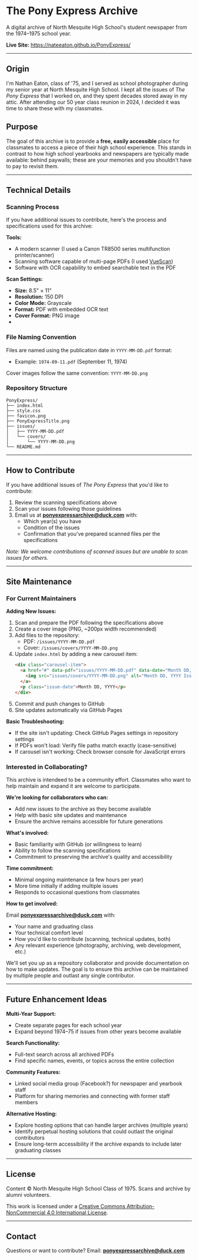 # The Pony Express Archive

A digital archive of North Mesquite High School's student newspaper from the 1974–1975 school year.

**Live Site:** https://nateeaton.github.io/PonyExpress/

---

## Origin

I'm Nathan Eaton, class of '75, and I served as school photographer during my senior year at North Mesquite High School. I kept all the issues of *The Pony Express* that I worked on, and they spent decades stored away in my attic. After attending our 50 year class reunion in 2024, I decided it was time to share these with my classmates.

## Purpose

The goal of this archive is to provide a **free, easily accessible** place for classmates to access a piece of their high school experience. This stands in contrast to how high school yearbooks and newspapers are typically made available: behind paywalls; these are your memories and you shouldn't have to pay to revisit them.

---

## Technical Details

### Scanning Process

If you have additional issues to contribute, here's the process and specifications used for this archive:

**Tools:**
- A modern scanner (I used a Canon TR8500 series multifunction printer/scanner)
- Scanning software capable of multi-page PDFs (I used [VueScan](https://www.hamrick.com/))
- Software with OCR capability to embed searchable text in the PDF

**Scan Settings:**
- **Size:** 8.5" × 11"
- **Resolution:** 150 DPI
- **Color Mode:** Grayscale
- **Format:** PDF with embedded OCR text
- **Cover Format:** PNG image
- 
### File Naming Convention

Files are named using the publication date in `YYYY-MM-DD.pdf` format:
- Example: `1974-09-11.pdf` (September 11, 1974)

Cover images follow the same convention: `YYYY-MM-DD.png`

### Repository Structure

```
PonyExpress/
├── index.html
├── style.css
├── favicon.png
├── PonyExpressTitle.png
├── issues/
│   ├── YYYY-MM-DD.pdf
│   └── covers/
│       └── YYYY-MM-DD.png
└── README.md
```

---

## How to Contribute

If you have additional issues of *The Pony Express* that you'd like to contribute:

1. Review the scanning specifications above
2. Scan your issues following those guidelines
3. Email us at **ponyexpressarchive@duck.com** with:
   - Which year(s) you have
   - Condition of the issues
   - Confirmation that you've prepared scanned files per the specifications

*Note: We welcome contributions of scanned issues but are unable to scan issues for others.*

---

## Site Maintenance

### For Current Maintainers

**Adding New Issues:**

1. Scan and prepare the PDF following the specifications above
2. Create a cover image (PNG, ~200px width recommended)
3. Add files to the repository:
   - PDF: `/issues/YYYY-MM-DD.pdf`
   - Cover: `/issues/covers/YYYY-MM-DD.png`
4. Update `index.html` by adding a new carousel item:
   ```html
   <div class="carousel-item">
     <a href="#" data-pdf="issues/YYYY-MM-DD.pdf" data-date="Month DD, YYYY" class="pdf-link">
       <img src="issues/covers/YYYY-MM-DD.png" alt="Month DD, YYYY Issue" />
     </a>
     <p class="issue-date">Month DD, YYYY</p>
   </div>
   ```
5. Commit and push changes to GitHub
6. Site updates automatically via GitHub Pages

**Basic Troubleshooting:**

- If the site isn't updating: Check GitHub Pages settings in repository settings
- If PDFs won't load: Verify file paths match exactly (case-sensitive)
- If carousel isn't working: Check browser console for JavaScript errors

### Interested in Collaborating?

This archive is intendeed to be a community effort. Classmates who want to help maintain and expand it are welcome to participate.

**We're looking for collaborators who can:**
- Add new issues to the archive as they become available
- Help with basic site updates and maintenance
- Ensure the archive remains accessible for future generations

**What's involved:**
- Basic familiarity with GitHub (or willingness to learn)
- Ability to follow the scanning specifications
- Commitment to preserving the archive's quality and accessibility

**Time commitment:**
- Minimal ongoing maintenance (a few hours per year)
- More time initially if adding multiple issues
- Responds to occasional questions from classmates

**How to get involved:**

Email **ponyexpressarchive@duck.com** with:
- Your name and graduating class
- Your technical comfort level
- How you'd like to contribute (scanning, technical updates, both)
- Any relevant experience (photography, archiving, web development, etc.)

We'll set you up as a repository collaborator and provide documentation on how to make updates. The goal is to ensure this archive can be maintained by multiple people and outlast any single contributor.

---

## Future Enhancement Ideas

**Multi-Year Support:**
- Create separate pages for each school year
- Expand beyond 1974–75 if issues from other years become available

**Search Functionality:**
- Full-text search across all archived PDFs
- Find specific names, events, or topics across the entire collection

**Community Features:**
- Linked social media group (Facebook?) for newspaper and yearbook staff
- Platform for sharing memories and connecting with former staff members

**Alternative Hosting:**
- Explore hosting options that can handle larger archives (multiple years)
- Identify perpetual hosting solutions that could outlast the original contributors
- Ensure long-term accessibility if the archive expands to include later graduating classes

---

## License

Content © North Mesquite High School Class of 1975. Scans and archive by alumni volunteers.

This work is licensed under a [Creative Commons Attribution-NonCommercial 4.0 International License](https://creativecommons.org/licenses/by-nc/4.0/).

---

## Contact

Questions or want to contribute? Email: **ponyexpressarchive@duck.com**
